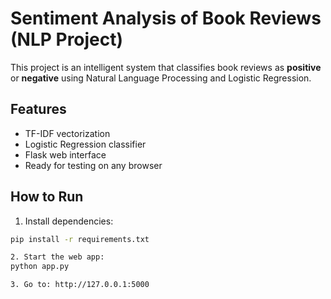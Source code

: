 # Sentiment Analysis of Book Reviews (NLP Project)

This project is an intelligent system that classifies book reviews as **positive** or **negative** using Natural Language Processing and Logistic Regression.

## Features
- TF-IDF vectorization
- Logistic Regression classifier
- Flask web interface
- Ready for testing on any browser

## How to Run

1. Install dependencies:
```bash
pip install -r requirements.txt

2. Start the web app:
python app.py

3. Go to: http://127.0.0.1:5000